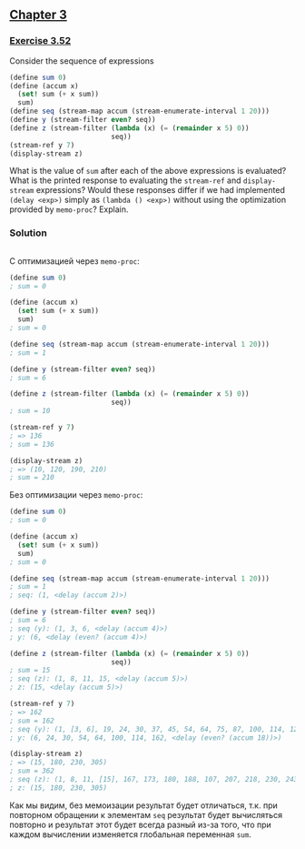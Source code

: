 ## [Chapter 3](../index.md#3-Modularity-Objects-and-State)

### [Exercise 3.52](https://mitpress.mit.edu/sites/default/files/sicp/full-text/book/book-Z-H-24.html#%_thm_3.52)

Consider the sequence of expressions

```scheme
(define sum 0)
(define (accum x)
  (set! sum (+ x sum))
  sum)
(define seq (stream-map accum (stream-enumerate-interval 1 20)))
(define y (stream-filter even? seq))
(define z (stream-filter (lambda (x) (= (remainder x 5) 0))
                         seq))
(stream-ref y 7)
(display-stream z)
```

What is the value of `sum` after each of the above expressions is evaluated? What is the printed response to evaluating the `stream-ref` and `display-stream` expressions? Would these responses differ if we had implemented `(delay <exp>)` simply as `(lambda () <exp>)` without using the optimization provided by `memo-proc`? Explain. 

### Solution



```

```

С оптимизацией через `memo-proc`:

```scheme
(define sum 0)
; sum = 0

(define (accum x)
  (set! sum (+ x sum))
  sum)
; sum = 0

(define seq (stream-map accum (stream-enumerate-interval 1 20)))
; sum = 1

(define y (stream-filter even? seq))
; sum = 6

(define z (stream-filter (lambda (x) (= (remainder x 5) 0))
                         seq))
; sum = 10

(stream-ref y 7)
; => 136
; sum = 136

(display-stream z)
; => (10, 120, 190, 210)
; sum = 210
```

Без оптимизации через `memo-proc`:

```scheme
(define sum 0)
; sum = 0

(define (accum x)
  (set! sum (+ x sum))
  sum)
; sum = 0

(define seq (stream-map accum (stream-enumerate-interval 1 20)))
; sum = 1
; seq: (1, <delay (accum 2)>)

(define y (stream-filter even? seq))
; sum = 6
; seq (y): (1, 3, 6, <delay (accum 4)>)
; y: (6, <delay (even? (accum 4)>)

(define z (stream-filter (lambda (x) (= (remainder x 5) 0))
                         seq))
; sum = 15
; seq (z): (1, 8, 11, 15, <delay (accum 5)>)
; z: (15, <delay (accum 5)>)

(stream-ref y 7)
; => 162
; sum = 162
; seq (y): (1, [3, 6], 19, 24, 30, 37, 45, 54, 64, 75, 87, 100, 114, 129, 145, 162, <delay (accum 18)>)
; y: (6, 24, 30, 54, 64, 100, 114, 162, <delay (even? (accum 18))>)

(display-stream z)
; => (15, 180, 230, 305)
; sum = 362
; seq (z): (1, 8, 11, [15], 167, 173, 180, 188, 107, 207, 218, 230, 243, 257, 272, 288, 305, 323, 342, 362)
; z: (15, 180, 230, 305)
```

Как мы видим, без мемоизации результат будет отличаться, т.к. при повторном обращении к элементам `seq` результат будет вычисляться повторно и результат этот будет всегда разный из-за того, что при каждом вычислении изменяется глобальная переменная `sum`.

